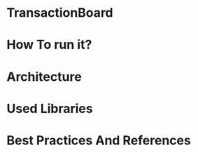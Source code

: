 # TransactionBoard

# How To run it?

# Architecture

# Used Libraries

# Best Practices And References
